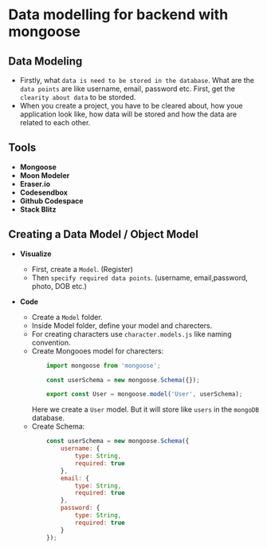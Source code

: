 # Data modelling for backend with mongoose

## Data Modeling
- Firstly, what `data is need to be stored in the database`. What are the `data points` are like username, email, password etc. First, get the `clearity about data` to be storded.
- When you create a project, you have to be cleared about, how youe application look like, how data will be stored and how the data are related to each other.

## Tools
* **Mongoose**
* **Moon Modeler**
* **Eraser.io**
* **Codesendbox**
* **Github Codespace**
* **Stack Blitz**

## Creating a Data Model / Object Model
* **Visualize**
    - First, create a `Model`. (Register)
    - Then `specify required data points`. (username, email,password, photo, DOB etc.)

* **Code** 
    - Create a `Model` folder.
    - Inside Model folder, define your model and charecters.
    - For creating characters use `character.models.js` like naming convention.
    - Create Mongooes model for charecters:
        ```javascript
            import mongoose from 'mongoose';

            const userSchema = new mongoose.Schema({});

            export const User = mongoose.model('User', userSchema);
        ```
        Here we create a `User` model. But it will store like `users` in the `mongoDB` database.
    - Create Schema:
        ```javascript
            const userSchema = new mongoose.Schema({
                username: {
                    type: String,
                    required: true
                },
                email: {
                    type: String,
                    required: true
                },
                password: {
                    type: String,
                    required: true
                }
            });
        ```